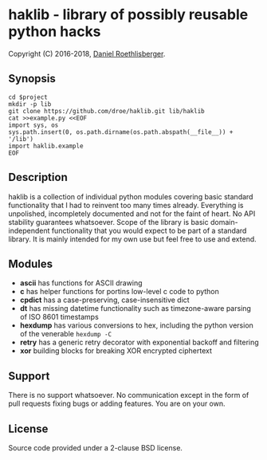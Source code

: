 # haklib - library of possibly reusable python hacks

Copyright (C) 2016-2018, [Daniel Roethlisberger](//daniel.roe.ch/).

## Synopsis

    cd $project
    mkdir -p lib
    git clone https://github.com/droe/haklib.git lib/haklib
    cat >>example.py <<EOF
    import sys, os
    sys.path.insert(0, os.path.dirname(os.path.abspath(__file__)) + '/lib')
    import haklib.example
    EOF

## Description

haklib is a collection of individual python modules covering basic standard
functionality that I had to reinvent too many times already.  Everything is
unpolished, incompletely documented and not for the faint of heart.  No API
stability guarantees whatsoever.  Scope of the library is basic
domain-independent functionality that you would expect to be part of a standard
library.  It is mainly intended for my own use but feel free to use and extend.

## Modules

-   **ascii** has functions for ASCII drawing
-   **c** has helper functions for portins low-level c code to python
-   **cpdict** has a case-preserving, case-insensitive dict
-   **dt** has missing datetime functionality such as timezone-aware parsing
    of ISO 8601 timestamps
-   **hexdump** has various conversions to hex, including the python version
    of the venerable `hexdump -C`
-   **retry** has a generic retry decorator with exponential backoff and
    filtering
-   **xor** building blocks for breaking XOR encrypted ciphertext

## Support

There is no support whatsoever.  No communication except in the form of pull
requests fixing bugs or adding features.  You are on your own.

## License

Source code provided under a 2-clause BSD license.


